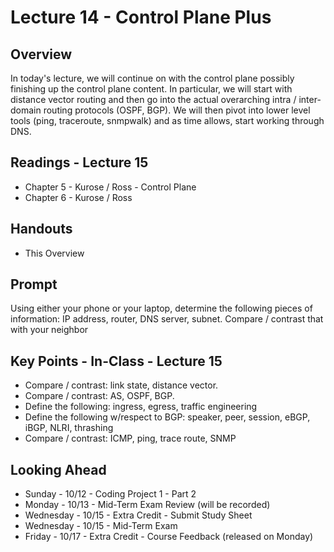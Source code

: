 # Lecture 14 - Control Plane Plus

## Overview

In today's lecture, we will continue on with the control plane possibly finishing up the control plane content.  In particular, we will start with distance vector routing and then go into the actual overarching intra / inter-domain routing protocols (OSPF, BGP).  We will then pivot into lower level tools (ping, traceroute, snmpwalk) and as time allows, start working through DNS.

## Readings - Lecture 15

* Chapter 5 - Kurose / Ross - Control Plane
* Chapter 6 - Kurose / Ross

## Handouts

* This Overview

## Prompt

Using either your phone or your laptop, determine the following pieces of information: IP address, router, DNS server, subnet. Compare / contrast that with your neighbor

## Key Points - In-Class - Lecture 15

* Compare / contrast: link state, distance vector.
* Compare / contrast: AS, OSPF, BGP.
* Define the following: ingress, egress, traffic engineering
* Define the following w/respect to BGP: speaker, peer, session, eBGP, iBGP, NLRI, thrashing
* Compare / contrast: ICMP, ping, trace route, SNMP

## Looking Ahead

* Sunday - 10/12 - Coding Project 1 - Part 2
* Monday - 10/13 - Mid-Term Exam Review (will be recorded)
* Wednesday - 10/15 - Extra Credit - Submit Study Sheet
* Wednesday - 10/15 - Mid-Term Exam
* Friday - 10/17 - Extra Credit - Course Feedback (released on Monday)
